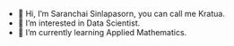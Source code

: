 - 👋 Hi, I’m Saranchai Sinlapasorn, you can call me Kratua.
- 👀 I’m interested in Data Scientist.
- 🌱 I’m currently learning Applied Mathematics.
